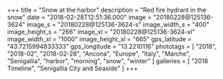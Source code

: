 +++
title = "Snow at the harbor"
description = "Red fire hydrant in the snow"
date = "2018-02-28T12:51:36.000"
image = "20180228@125136-3624"
image_s = "20180228@125136-3624-s"
image_width_s = "400"
image_height_s = "266"
image_xl = "20180228@125136-3624-xl"
image_width_xl = "1000"
image_height_xl = "665"
gps_latitude = "43.7215994833333"
gps_longitude = "13.2210116"
phototags = [ "2018", "2018-02", "2018-02-28", "Ancona", "Europe", "Italy", "Marche", "Senigallia", "harbor", "morning", "snow", "winter" ]
galleries = [ "2018 Timeline", "Senigallia City and Seaside" ]
+++
